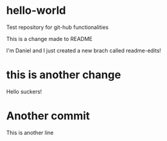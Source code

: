 # hello-world
Test repository for git-hub functionalities

This is a change made to README

I'm Daniel and I just created a new brach called readme-edits!

# this is another change
Hello suckers!

# Another commit
This is another line
